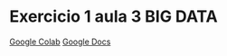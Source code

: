 # Exercicio 1 aula 3 BIG DATA

[Google Colab](https://colab.research.google.com/drive/1Mg1QuYNj9ZPwglEgCxMQWJ4AfwXkk6A9#)
[Google Docs]()
